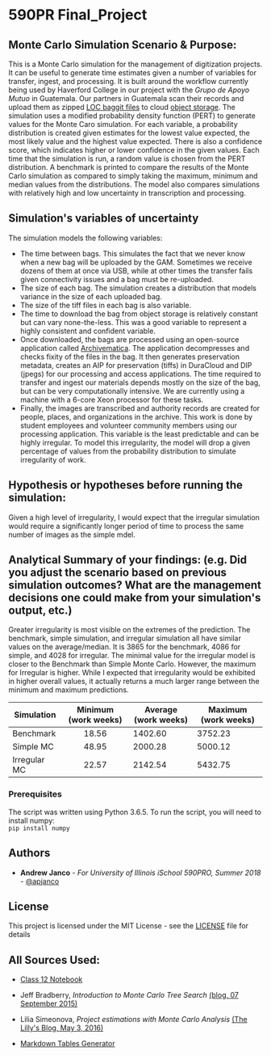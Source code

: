 # 590PR Final_Project
## Monte Carlo Simulation Scenario & Purpose:<br>
This is a Monte Carlo simulation for the management of digitization projects.  It can be useful to generate time estimates given a number of variables for transfer, ingest, and processing.  It is built around the workflow currently being used by Haverford College in our project with the *Grupo de Apoyo Mutuo* in Guatemala.  Our partners in Guatemala scan their records and upload them as zipped [LOC baggit files](https://tools.ietf.org/id/draft-kunze-bagit-14.txt) to cloud [object storage](https://www.digitalocean.com/products/storage/).  The simulation uses a modified probability density function (PERT) to generate values for the Monte Caro simulation.  For each variable, a probability distribution is created given estimates for the lowest value expected, the most likely value and the highest value expected.  There is also a confidence score, which indicates higher or lower confidence in the given values.  Each time that the simulation is run, a random value is chosen from the PERT distribution.  A benchmark is printed to compare the results of the Monte Carlo simulation as compared to simply taking the maximum, minimum and median values from the distributions.  The model also compares simulations with relatively high and low uncertainty in transcription and processing.       

## Simulation's variables of uncertainty
The simulation models the following variables:
- The time between bags.  This simulates the fact that we never know when a new bag will be uploaded by the GAM.  Sometimes we receive dozens of them at once via USB, while at other times the transfer fails given connectivity issues and a bag must be re-uploaded. 
- The size of each bag.  The simulation creates a distribution that models variance in the size of each uploaded bag.  
- The size of the tiff files in each bag is also variable.  
- The time to download the bag from object storage is relatively constant but can vary none-the-less.  This was a good variable to represent a highly consistent and confident variable. 
- Once downloaded, the bags are processed using an open-source application called [Archivematica](https://www.archivematica.org/en/). The application decompresses and checks fixity of the files in the bag.  It then generates preservation metadata, creates an AIP for preservation (tiffs) in DuraCloud and DIP (jpegs) for our processing and access applications.  The time required to transfer and ingest our materials depends mostly on the size of the bag, but can be very computationally intensive.  We are currently using a machine with a 6-core Xeon processor for these tasks. 
- Finally, the images are transcribed and authority records are created for people, places, and organizations in the archive.  This work is done by student employees and volunteer community members using our processing application.  This variable is the least predictable and can be highly irregular.  To model this irregularity, the model will drop a given percentage of values from the probability distribution to simulate irregularity of work. 

## Hypothesis or hypotheses before running the simulation:
Given a high level of irregularity, I would expect that the irregular simulation would require a significantly longer period of time to process the same number of images as the simple mdel.

## Analytical Summary of your findings: (e.g. Did you adjust the scenario based on previous simulation outcomes?  What are the management decisions one could make from your simulation's output, etc.)
Greater irregularity is most visible on the extremes of the prediction.  The benchmark, simple simulation, and irregular simulation all have similar values on the average/median.  It is 3865 for the benchmark, 4086 for simple, and 4028 for irregular.  The minimal value for the irregular model is closer to the Benchmark than Simple Monte Carlo.  However, the maximum for Irregular is higher. While I expected that irregularity would be exhibited in higher overall values, it actually returns a much larger range between the minimum and maximum predictions.  

| Simulation   | Minimum (work weeks) | Average (work weeks) | Maximum (work weeks) |
|--------------|:--------------------:|----------------------|----------------------|
| Benchmark    | 18.56                | 1402.60              | 3752.23              |
| Simple MC    | 48.95                | 2000.28              | 5000.12              |
| Irregular MC | 22.57                | 2142.54              | 5432.75              |

### Prerequisites
The script was written using Python 3.6.5. 
To run the script, you will need to install numpy:<br>
`pip install numpy`

## Authors

* **Andrew Janco** - *For University of Illinois iSchool 590PRO, Summer 2018* - [@apjanco](https://github.com/apjanco)

## License

This project is licensed under the MIT License - see the [LICENSE](LICENSE) file for details

## All Sources Used:
- [Class 12 Notebook](https://github.com/iSchool-590PR-2018-Summer/in-class-examples/blob/master/class12_Prob_Distributions.ipynb)

- Jeff Bradberry, *Introduction to Monte Carlo Tree Search* [(blog, 07 September 2015)](https://jeffbradberry.com/posts/2015/09/intro-to-monte-carlo-tree-search/)
- Lilia Simeonova, *Project estimations with Monte Carlo Analysis* [(The Lilly's Blog, May 3, 2016)](http://thelillysblog.com/2016/05/03/project-estimations-with-monte-carlo-analysis/)

- [Markdown Tables Generator](https://www.tablesgenerator.com/markdown_tables)


